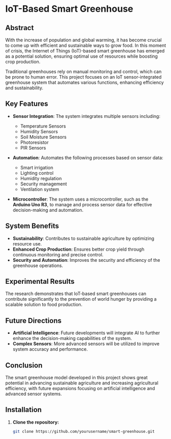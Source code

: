 # IoT-Based Smart Greenhouse

## Abstract
With the increase of population and global warming, it has become crucial to come up with efficient and sustainable ways to grow food. In this moment of crisis, the Internet of Things (IoT)-based smart greenhouse has emerged as a potential solution, ensuring optimal use of resources while boosting crop production.  

Traditional greenhouses rely on manual monitoring and control, which can be prone to human error. This project focuses on an IoT sensor-integrated greenhouse system that automates various functions, enhancing efficiency and sustainability.  

## Key Features
- **Sensor Integration**: The system integrates multiple sensors including:  
  - Temperature Sensors  
  - Humidity Sensors  
  - Soil Moisture Sensors  
  - Photoresistor  
  - PIR Sensors  

- **Automation**: Automates the following processes based on sensor data:  
  - Smart irrigation  
  - Lighting control  
  - Humidity regulation  
  - Security management  
  - Ventilation system  

- **Microcontroller**: The system uses a microcontroller, such as the **Arduino Uno R3**, to manage and process sensor data for effective decision-making and automation.  

## System Benefits
- **Sustainability**: Contributes to sustainable agriculture by optimizing resource use.  
- **Enhanced Crop Production**: Ensures better crop yield through continuous monitoring and precise control.  
- **Security and Automation**: Improves the security and efficiency of the greenhouse operations.  

## Experimental Results
The research demonstrates that IoT-based smart greenhouses can contribute significantly to the prevention of world hunger by providing a scalable solution to food production.  

## Future Directions
- **Artificial Intelligence**: Future developments will integrate AI to further enhance the decision-making capabilities of the system.  
- **Complex Sensors**: More advanced sensors will be utilized to improve system accuracy and performance.  

## Conclusion
The smart greenhouse model developed in this project shows great potential in advancing sustainable agriculture and increasing agricultural efficiency, with future expansions focusing on artificial intelligence and advanced sensor systems.  

## Installation

1. **Clone the repository:**
   ```bash
   git clone https://github.com/yourusername/smart-greenhouse.git

